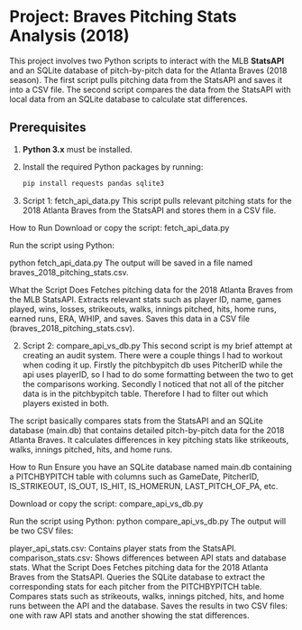 # Project: Braves Pitching Stats Analysis (2018)

This project involves two Python scripts to interact with the MLB **StatsAPI** and an SQLite database of pitch-by-pitch data for the Atlanta Braves (2018 season). The first script pulls pitching data from the StatsAPI and saves it into a CSV file. The second script compares the data from the StatsAPI with local data from an SQLite database to calculate stat differences.

## Prerequisites

1. **Python 3.x** must be installed.
2. Install the required Python packages by running:

   ```bash
   pip install requests pandas sqlite3

   ```

3. Script 1: fetch_api_data.py
   This script pulls relevant pitching stats for the 2018 Atlanta Braves from the StatsAPI and stores them in a CSV file.

How to Run
Download or copy the script: fetch_api_data.py

Run the script using Python:

python fetch_api_data.py
The output will be saved in a file named braves_2018_pitching_stats.csv.

What the Script Does
Fetches pitching data for the 2018 Atlanta Braves from the MLB StatsAPI.
Extracts relevant stats such as player ID, name, games played, wins, losses, strikeouts, walks, innings pitched, hits, home runs, earned runs, ERA, WHIP, and saves.
Saves this data in a CSV file (braves_2018_pitching_stats.csv).

2. Script 2: compare_api_vs_db.py
   This second script is my brief attempt at creating an audit system. There were a couple things I had to workout when coding it up. Firstly the pitchbypitch db uses PitcherID while the api uses playerID, so I had to do some formatting between the two to get the comparisons working. Secondly I noticed that not all of the pitcher data is in the pitchbypitch table. Therefore I had to filter out which players existed in both.

The script basically compares stats from the StatsAPI and an SQLite database (main.db) that contains detailed pitch-by-pitch data for the 2018 Atlanta Braves. It calculates differences in key pitching stats like strikeouts, walks, innings pitched, hits, and home runs.

How to Run
Ensure you have an SQLite database named main.db containing a PITCHBYPITCH table with columns such as GameDate, PitcherID, IS_STRIKEOUT, IS_OUT, IS_HIT, IS_HOMERUN, LAST_PITCH_OF_PA, etc.

Download or copy the script: compare_api_vs_db.py

Run the script using Python:
python compare_api_vs_db.py
The output will be two CSV files:

player_api_stats.csv: Contains player stats from the StatsAPI.
comparison_stats.csv: Shows differences between API stats and database stats.
What the Script Does
Fetches pitching data for the 2018 Atlanta Braves from the StatsAPI.
Queries the SQLite database to extract the corresponding stats for each pitcher from the PITCHBYPITCH table.
Compares stats such as strikeouts, walks, innings pitched, hits, and home runs between the API and the database.
Saves the results in two CSV files: one with raw API stats and another showing the stat differences.
